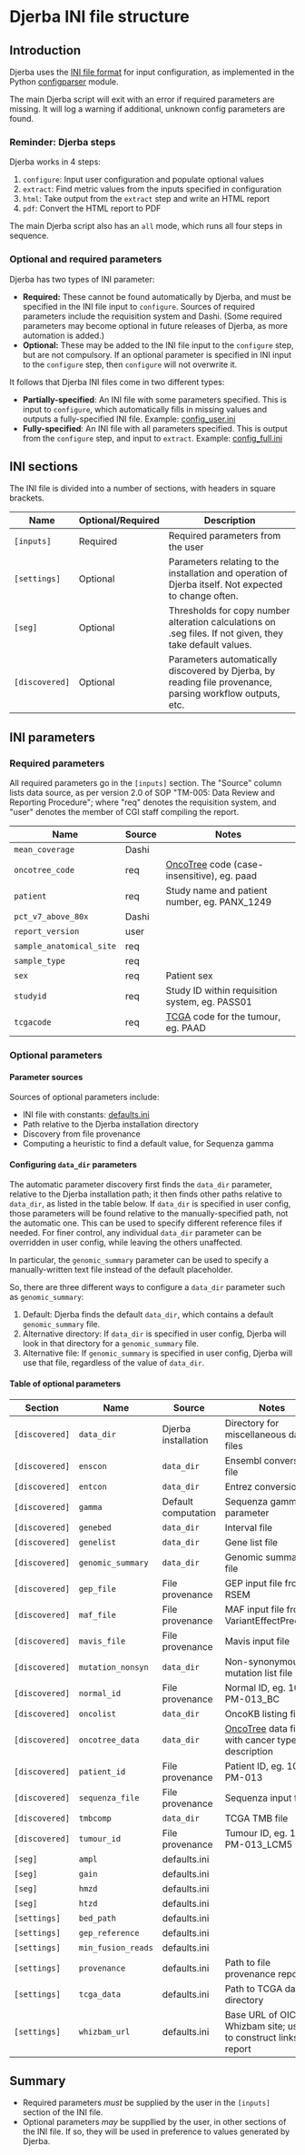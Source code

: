 # Djerba INI file structure

## Introduction

Djerba uses the [INI file format](https://en.wikipedia.org/wiki/INI_file) for input configuration, as implemented in the Python [configparser](https://docs.python.org/3/library/configparser.html) module.

The main Djerba script will exit with an error if required parameters are missing. It will log a warning if additional, unknown config parameters are found.

### Reminder: Djerba steps

Djerba works in 4 steps:
1. `configure`: Input user configuration and populate optional values
2. `extract`: Find metric values from the inputs specified in configuration
3. `html`: Take output from the `extract` step and write an HTML report
4. `pdf`: Convert the HTML report to PDF

The main Djerba script also has an `all` mode, which runs all four steps in sequence.

### Optional and required parameters

Djerba has two types of INI parameter:
- **Required:** These cannot be found automatically by Djerba, and must be specified in the INI file input to `configure`. Sources of required parameters include the requisition system and Dashi. (Some required parameters may become optional in future releases of Djerba, as more automation is added.)
- **Optional:** These may be added to the INI file input to the `configure` step, but are not compulsory. If an optional parameter is specified in INI input to the `configure` step, then `configure` will not overwrite it.

It follows that Djerba INI files come in two different types:
- **Partially-specified**: An INI file with some parameters specified. This is input to `configure`, which automatically fills in missing values and outputs a fully-specified INI file. Example: [config_user.ini](../src/test/data/config_user.ini)
- **Fully-specified**: An INI file with all parameters specified. This is output from the `configure` step, and input to `extract`. Example: [config_full.ini](../src/test/data/config_full.ini)

## INI sections

The INI file is divided into a number of sections, with headers in square brackets.

| Name         | Optional/Required  | Description                              |
|--------------|--------------------|------------------------------------------|
| `[inputs]`   | Required | Required parameters from the user                  |
| `[settings]` | Optional | Parameters relating to the installation and operation of Djerba itself. Not expected to change often. |
| `[seg]`      | Optional | Thresholds for copy number alteration calculations on .seg files. If not given, they take default values.   |
| `[discovered]` | Optional | Parameters automatically discovered by Djerba, by reading file provenance, parsing workflow outputs, etc. |

## INI parameters

### Required parameters

All required parameters go in the `[inputs]` section. The "Source" column lists data source, as per version 2.0 of SOP "TM-005: Data Review and Reporting Procedure"; where "req" denotes the requisition system, and "user" denotes the member of CGI staff compiling the report.

| Name                   | Source | Notes                                                    |
|------------------------|----------|------------------------------------------------|
| `mean_coverage`            | Dashi | |
| `oncotree_code`             | req       | [OncoTree](http://oncotree.mskcc.org/#/home) code (case-insensitive), eg. paad |
| `patient`                | req       | Study name and patient number, eg. PANX_1249 |
| `pct_v7_above_80x`            | Dashi | |
| `report_version`            | user | |
| `sample_anatomical_site`            | req | |
| `sample_type`            | req | |
| `sex`            | req | Patient sex |
| `studyid`                | req       | Study ID within requisition system, eg. PASS01 |
| `tcgacode`                | req    | [TCGA](https://www.cancer.gov/about-nci/organization/ccg/research/structural-genomics/tcga) code for the tumour, eg. PAAD |

### Optional parameters

#### Parameter sources

Sources of optional parameters include:
- INI file with constants: [defaults.ini](../src/lib/djerba/data/defaults.ini)
- Path relative to the Djerba installation directory
- Discovery from file provenance
- Computing a heuristic to find a default value, for Sequenza gamma

#### Configuring `data_dir` parameters

The automatic parameter discovery first finds the `data_dir` parameter, relative to the Djerba installation path; it then finds other paths relative to `data_dir`, as listed in the table below. If `data_dir` is specified in user config, those parameters will be found relative to the manually-specified path, not the automatic one. This can be used to specify different reference files if needed. For finer control, any individual `data_dir` parameter can be overridden in user config, while leaving the others unaffected.

In particular, the `genomic_summary` parameter can be used to specify a manually-written text file instead of the default placeholder.

So, there are three different ways to configure a `data_dir` parameter such as `genomic_summary`:
1. Default: Djerba finds the default `data_dir`, which contains a default `genomic_summary` file.
2. Alternative directory: If `data_dir` is specified in user config, Djerba will look in that directory for a `genomic_summary` file.
3. Alternative file: If `genomic_summary` is specified in user config, Djerba will use that file, regardless of the value of `data_dir`.

#### Table of optional parameters

| Section        | Name          | Source | Notes                                          |
|----------------|---------------|-------------| -----------------------------------|
| `[discovered]` | `data_dir`    | Djerba installation | Directory for miscellaneous data files          |
| `[discovered]` | `enscon`    | `data_dir` | Ensembl conversion file                    |
| `[discovered]` | `entcon`    | `data_dir` | Entrez conversion file                    |
| `[discovered]` | `gamma`     | Default computation       | Sequenza gamma parameter  |
| `[discovered]` | `genebed`    | `data_dir` | Interval file                    |
| `[discovered]` | `genelist`    | `data_dir` | Gene list file                   |
| `[discovered]` | `genomic_summary`    | `data_dir` | Genomic summary file                   |
| `[discovered]` | `gep_file`    | File provenance | GEP input file from RSEM                    |
| `[discovered]` | `maf_file`    | File provenance | MAF input file from VariantEffectPredictor                 |
| `[discovered]` | `mavis_file`  | File provenance | Mavis input file                                 |
| `[discovered]` | `mutation_nonsyn`    | `data_dir` | Non-synonymous mutation list file                    |
| `[discovered]` | `normal_id` | File provenance | Normal ID, eg. 100-PM-013_BC                |
| `[discovered]` | `oncolist`    | `data_dir` | OncoKB listing file                    |
| `[discovered]` | `oncotree_data`    | `data_dir` | [OncoTree](http://oncotree.mskcc.org/#/home) data file with cancer type and description                    |
| `[discovered]` | `patient_id` | File provenance | Patient ID, eg. 100-PM-013                                 |
| `[discovered]` | `sequenza_file` | File provenance |Sequenza input file                                 |
| `[discovered]` | `tmbcomp` | `data_dir` | TCGA TMB file                                 |
| `[discovered]` | `tumour_id` | File provenance | Tumour ID, eg. 100-PM-013_LCM5                |
| `[seg]`        | `ampl` | defaults.ini |  |
| `[seg]`        | `gain` | defaults.ini |  |
| `[seg]`        | `hmzd` | defaults.ini |  |
| `[seg]`        | `htzd` | defaults.ini |  |
| `[settings]`   | `bed_path` | defaults.ini |  |
| `[settings]`   | `gep_reference` | defaults.ini |  |
| `[settings]`   | `min_fusion_reads` | defaults.ini |  |
| `[settings]`   | `provenance` | defaults.ini | Path to file provenance report  |
| `[settings]`   | `tcga_data` | defaults.ini | Path to TCGA data directory  |
| `[settings]`   | `whizbam_url` | defaults.ini | Base URL of OICR Whizbam site; used to construct links in report  |

## Summary

- Required parameters *must* be supplied by the user in the `[inputs]` section of the INI file.
- Optional parameters *may* be suppllied by the user, in other sections of the INI file. If so, they will be used in preference to values generated by Djerba.
